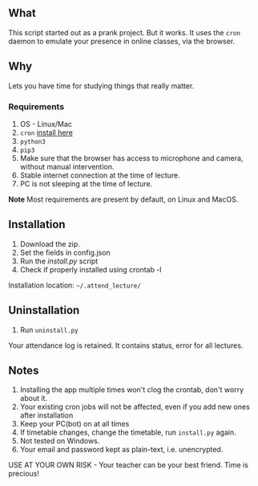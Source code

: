 ## What
This script started out as a prank project. But it works.
It uses the `cron` daemon to emulate your presence in online classes, via the browser.

## Why
Lets you have time for studying things that really matter.

### Requirements
1. OS - Linux/Mac
2. `cron` [install here](https://stackoverflow.com/questions/1802337/how-to-install-cron)
3. `python3`
4. `pip3`
5. Make sure that the browser has access to microphone and camera, without manual intervention.
6. Stable internet connection at the time of lecture.
7. PC is not sleeping at the time of lecture.

**Note** Most requirements are present by default, on Linux and MacOS.

## Installation
1. Download the zip.
2. Set the fields in config.json
3. Run the _install.py_ script
4. Check if properly installed using crontab -l

Installation location: `~/.attend_lecture/`

## Uninstallation
1. Run `uninstall.py`

Your attendance log is retained. It contains status, error for all lectures.

## Notes
1. Installing the app multiple times won't clog the crontab, don't worry about it.
2. Your existing cron jobs will not be affected, even if you add new ones after installation
3. Keep your PC(bot) on at all times
4. If timetable changes, change the timetable, run `install.py` again.
5. Not tested on Windows.
6. Your email and password kept as plain-text, i.e. unencrypted.

USE AT YOUR OWN RISK - Your teacher can be your best friend. Time is precious!
